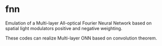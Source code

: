 # fnn
Emulation of a Multi-layer All-optical Fourier Neural Network based on spatial light modulators positive and negative weighting.

These codes  can realize Multi-layer ONN based on convolution theorem.
